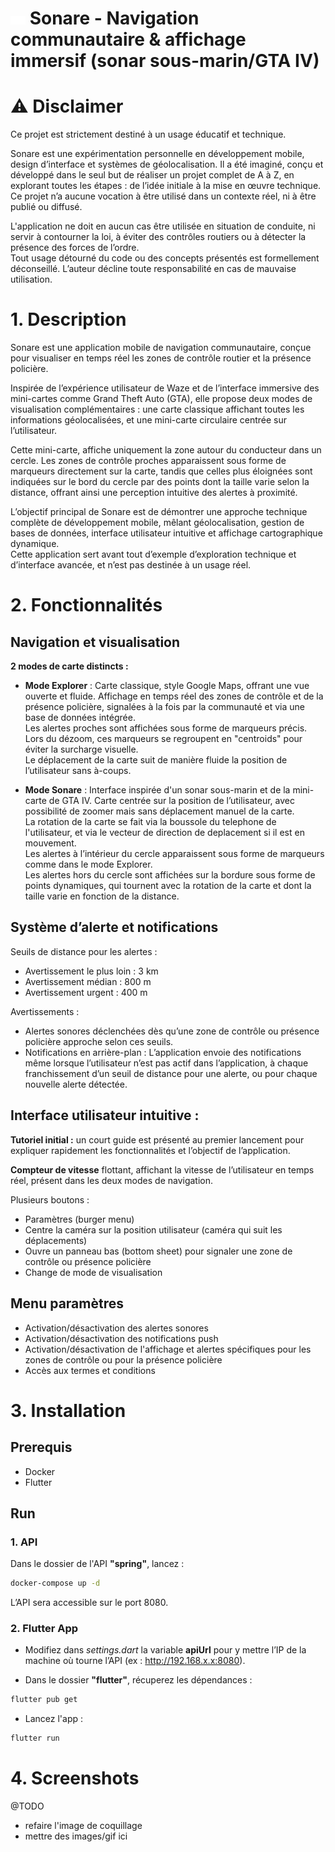 # <img src="flutter/assets/images/logo/icon.png" alt="logo" width="24"/> Sonare - Navigation communautaire & affichage immersif (sonar sous-marin/GTA IV)

# ⚠️ Disclaimer

Ce projet est strictement destiné à un usage éducatif et technique.  
  
Sonare est une expérimentation personnelle en développement mobile, design d’interface et systèmes de géolocalisation.
Il a été imaginé, conçu et développé dans le seul but de réaliser un projet complet de A à Z, en explorant toutes les étapes : de l’idée initiale à la mise en œuvre technique.  
Ce projet n’a aucune vocation à être utilisé dans un contexte réel, ni à être publié ou diffusé.  
  
L'application ne doit en aucun cas être utilisée en situation de conduite, ni servir à contourner la loi, à éviter des contrôles routiers ou à détecter la présence des forces de l’ordre.  
Tout usage détourné du code ou des concepts présentés est formellement déconseillé. L’auteur décline toute responsabilité en cas de mauvaise utilisation.  


# 1. Description

Sonare est une application mobile de navigation communautaire, conçue pour visualiser en temps réel les zones de contrôle routier et la présence policière.  
  
Inspirée de l’expérience utilisateur de Waze et de l’interface immersive des mini-cartes comme Grand Theft Auto (GTA), elle propose deux modes de visualisation complémentaires : une carte classique affichant toutes les informations géolocalisées, et une mini-carte circulaire centrée sur l’utilisateur.  
  
Cette mini-carte, affiche uniquement la zone autour du conducteur dans un cercle. Les zones de contrôle proches apparaissent sous forme de marqueurs directement sur la carte, tandis que celles plus éloignées sont indiquées sur le bord du cercle par des points dont la taille varie selon la distance, offrant ainsi une perception intuitive des alertes à proximité.  
  
L’objectif principal de Sonare est de démontrer une approche technique complète de développement mobile, mêlant géolocalisation, gestion de bases de données, interface utilisateur intuitive et affichage cartographique dynamique.  
Cette application sert avant tout d’exemple d’exploration technique et d’interface avancée, et n’est pas destinée à un usage réel.


# 2. Fonctionnalités

## Navigation et visualisation

**2 modes de carte distincts :**

- **Mode Explorer** : Carte classique, style Google Maps, offrant une vue ouverte et fluide.
  Affichage en temps réel des zones de contrôle et de la présence policière, signalées à la fois par la communauté et via une base de données intégrée.  
  Les alertes proches sont affichées sous forme de marqueurs précis. Lors du dézoom, ces marqueurs se regroupent en "centroids" pour éviter la surcharge visuelle.  
  Le déplacement de la carte suit de manière fluide la position de l’utilisateur sans à-coups.


- **Mode Sonare** : Interface inspirée d'un sonar sous-marin et de la mini-carte de GTA IV.
  Carte centrée sur la position de l’utilisateur, avec possibilité de zoomer mais sans déplacement manuel de la carte.  
  La rotation de la carte se fait via la boussole du telephone de l'utilisateur, et via le vecteur de direction de deplacement si il est en mouvement.  
  Les alertes à l’intérieur du cercle apparaissent sous forme de marqueurs comme dans le mode Explorer.  
  Les alertes hors du cercle sont affichées sur la bordure sous forme de points dynamiques, qui tournent avec la rotation de la carte et dont la taille varie en fonction de la distance.

## Système d’alerte et notifications

Seuils de distance pour les alertes :
- Avertissement le plus loin : 3 km
- Avertissement médian : 800 m
- Avertissement urgent : 400 m

Avertissements :
- Alertes sonores déclenchées dès qu’une zone de contrôle ou présence policière approche selon ces seuils.
- Notifications en arrière-plan : L’application envoie des notifications même lorsque l’utilisateur n’est pas actif dans l’application, à chaque franchissement d’un seuil de distance pour une alerte, ou pour chaque nouvelle alerte détectée.

## Interface utilisateur intuitive :

**Tutoriel initial :** un court guide est présenté au premier lancement pour expliquer rapidement les fonctionnalités et l’objectif de l’application.  
  
**Compteur de vitesse** flottant, affichant la vitesse de l’utilisateur en temps réel, présent dans les deux modes de navigation.
  
Plusieurs boutons :
- Paramètres (burger menu)
- Centre la caméra sur la position utilisateur (caméra qui suit les déplacements)
- Ouvre un panneau bas (bottom sheet) pour signaler une zone de contrôle ou présence policière
- Change de mode de visualisation

## Menu paramètres

- Activation/désactivation des alertes sonores
- Activation/désactivation des notifications push
- Activation/désactivation de l'affichage et alertes spécifiques pour les zones de contrôle ou pour la présence policière
- Accès aux termes et conditions


# 3. Installation

## Prerequis

- Docker
- Flutter

## Run

### 1. API

Dans le dossier de l'API **"spring"**, lancez :
```bash
docker-compose up -d
```
L’API sera accessible sur le port 8080.

### 2. Flutter App

- Modifiez dans *settings.dart* la variable **apiUrl** pour y mettre l’IP de la machine où tourne l’API (ex : http://192.168.x.x:8080).

- Dans le dossier **"flutter"**, récuperez les dépendances :
```bash
flutter pub get
```
- Lancez l'app :
```bash
flutter run
```

# 4. Screenshots

@TODO
- refaire l'image de coquillage
- mettre des images/gif ici